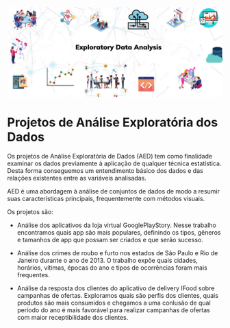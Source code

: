 <img src="banner1.jpg"/>

# Projetos de Análise Exploratória dos Dados

Os projetos de Análise Exploratória de Dados (AED) tem como finalidade examinar os dados previamente à aplicação de qualquer técnica estatística. 
Desta forma conseguemos um entendimento básico dos dados e das relações existentes entre as variáveis analisadas.

AED é uma abordagem à análise de conjuntos de dados de modo a resumir suas características principais, frequentemente com métodos visuais.

Os projetos são:

* Análise dos aplicativos da loja virtual GooglePlayStory. 
Nesse trabalho encontramos quais app são mais populares, definindo os tipos, gêneros e tamanhos de app que possam ser criados e que serão sucesso.

* Análise dos crimes de roubo e furto nos estados de São Paulo e Rio de Janeiro durante o ano de 2013.
O trabalho expõe quais cidades, horários, vítimas, épocas do ano e tipos de ocorrências foram mais frequentes.

* Análise da resposta dos clientes do aplicativo de delivery IFood sobre campanhas de ofertas. 
Exploramos quais são perfis dos clientes, quais produtos são mais consumidos e chegamos a uma conlusão de qual período do ano é mais favorável para realizar campanhas de ofertas com maior receptibilidade dos clientes.
